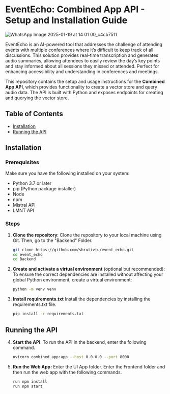 # EventEcho: Combined App API - Setup and Installation Guide 

![WhatsApp Image 2025-01-19 at 14 01 00_c4cb7511](https://github.com/user-attachments/assets/402da5e7-8152-41e7-bb75-4c117483deae)

EventEcho is an AI-powered tool that addresses the challenge of attending events with multiple conferences where it’s difficult to keep track of all discussions. This solution provides real-time transcription and generates audio summaries, allowing attendees to easily review the day’s key points and stay informed about all sessions they missed or attended. Perfect for enhancing accessibility and understanding in conferences and meetings.

This repository contains the setup and usage instructions for the **Combined App API**, which provides functionality to create a vector store and query audio data. The API is built with Python and exposes endpoints for creating and querying the vector store.

## Table of Contents
- [Installation](#installation)
- [Running the API](#running-the-api)

## Installation

### Prerequisites
Make sure you have the following installed on your system:
- Python 3.7 or later
- pip (Python package installer)
- Node
- npm
- Mistral API
- LMNT API

### Steps

1. **Clone the repository**:
   Clone the repository to your local machine using Git. Then, go to the "Backend" Folder.

   ```bash
   git clone https://github.com/shrutivtu/event_echo.git
   cd event_echo
   cd Backend

2. **Create and activate a virtual environment** (optional but recommended):
   To ensure the correct dependencies are installed without affecting your global Python environment, create a virtual environment:

   ```bash
   python -m venv venv

3. **Install requirements.txt** 
Install the dependencies by installing the requirements.txt file.
   ```bash
   pip install -r requirements.txt 

## Running the API

4. **Start the API**:
   To run the API in the backend, enter the following command. 

   ```bash
   uvicorn combined_app:app --host 0.0.0.0 --port 8000 

5. **Run the Web App:**
    Enter the UI App folder. Enter the Frontend folder and then run the web app with the following commands.
    ```bash
    run npm install
    run npm start
